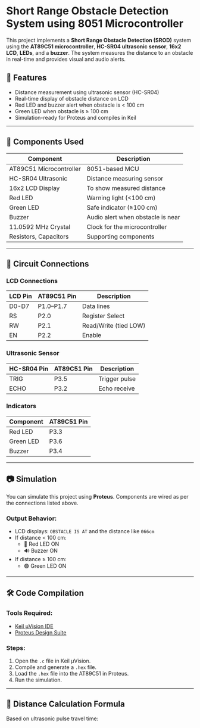 # Short Range Obstacle Detection System using 8051 Microcontroller

This project implements a **Short Range Obstacle Detection (SROD)** system using the **AT89C51 microcontroller**, **HC-SR04 ultrasonic sensor**, **16x2 LCD**, **LEDs**, and a **buzzer**. The system measures the distance to an obstacle in real-time and provides visual and audio alerts.

## 📌 Features

- Distance measurement using ultrasonic sensor (HC-SR04)
- Real-time display of obstacle distance on LCD
- Red LED and buzzer alert when obstacle is < 100 cm
- Green LED when obstacle is ≥ 100 cm
- Simulation-ready for Proteus and compiles in Keil

---

## 🔧 Components Used

| Component               | Description                         |
|------------------------|-------------------------------------|
| AT89C51 Microcontroller| 8051-based MCU                      |
| HC-SR04 Ultrasonic     | Distance measuring sensor           |
| 16x2 LCD Display       | To show measured distance           |
| Red LED                | Warning light (<100 cm)             |
| Green LED              | Safe indicator (≥100 cm)            |
| Buzzer                 | Audio alert when obstacle is near   |
| 11.0592 MHz Crystal    | Clock for the microcontroller       |
| Resistors, Capacitors  | Supporting components               |

---

## 📐 Circuit Connections

### LCD Connections
| LCD Pin | AT89C51 Pin | Description         |
|---------|-------------|---------------------|
| D0-D7   | P1.0–P1.7   | Data lines          |
| RS      | P2.0        | Register Select     |
| RW      | P2.1        | Read/Write (tied LOW) |
| EN      | P2.2        | Enable              |

### Ultrasonic Sensor
| HC-SR04 Pin | AT89C51 Pin | Description      |
|-------------|--------------|------------------|
| TRIG        | P3.5         | Trigger pulse    |
| ECHO        | P3.2         | Echo receive     |

### Indicators
| Component  | AT89C51 Pin |
|------------|-------------|
| Red LED    | P3.3        |
| Green LED  | P3.6        |
| Buzzer     | P3.4        |

---

## 📷 Simulation

You can simulate this project using **Proteus**. Components are wired as per the connections listed above.

### Output Behavior:
- LCD displays: `OBSTACLE IS AT` and the distance like `066cm`
- If distance < 100 cm:
  - 🔴 Red LED ON
  - 🔊 Buzzer ON
- If distance ≥ 100 cm:
  - 🟢 Green LED ON

---

## 🛠️ Code Compilation

### Tools Required:
- [Keil µVision IDE](https://www.keil.com/download/)
- [Proteus Design Suite](https://www.labcenter.com/)

### Steps:
1. Open the `.c` file in Keil µVision.
2. Compile and generate a `.hex` file.
3. Load the `.hex` file into the AT89C51 in Proteus.
4. Run the simulation.

---

## 📐 Distance Calculation Formula

Based on ultrasonic pulse travel time:

